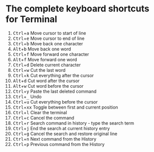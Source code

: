 # The complete keyboard shortcuts for Terminal

 1. <kbd>Ctrl</kbd>+<kbd>a</kbd>  Move cursor to start of line 
 2. <kbd>Ctrl</kbd>+<kbd>e</kbd>  Move cursor to end of line 
 3. <kbd>Ctrl</kbd>+<kbd>b</kbd>  Move back one character  
 4. <kbd>Alt</kbd>+<kbd>b</kbd>   Move back one word
 5. <kbd>Ctrl</kbd>+<kbd>f</kbd>  Move forward one character
 6. <kbd>Alt</kbd>+<kbd>f</kbd>   Move forward one word
 7. <kbd>Ctrl</kbd>+<kbd>d</kbd>  Delete current character
 8. <kbd>Ctrl</kbd>+<kbd>w</kbd>  Cut the last word  
 9. <kbd>Ctrl</kbd>+<kbd>k</kbd>  Cut everything after the cursor
 10. <kbd>Alt</kbd>+<kbd>d</kbd>  Cut word after the cursor
 11. <kbd>Alt</kbd>+<kbd>w</kbd>  Cut word before the cursor
 12. <kbd>Ctrl</kbd>+<kbd>y</kbd>  Paste the last deleted command  
 13. <kbd>Ctrl</kbd>+<kbd>_</kbd>  Undo 
 14. <kbd>Ctrl</kbd>+<kbd>u</kbd>  Cut everything before the cursor
 15. <kbd>Ctrl</kbd>+<kbd>x</kbd><kbd>x</kbd> Toggle between first and current position 
 16. <kbd>Ctrl</kbd>+<kbd>l</kbd>  Clear the terminal  
 17. <kbd>Ctrl</kbd>+<kbd>c</kbd>  Cancel the command
 18. <kbd>Ctrl</kbd>+<kbd>r</kbd>  Search command in history - type the search term
 19. <kbd>Ctrl</kbd>+<kbd>j</kbd>  End the search at current history entry
 20. <kbd>Ctrl</kbd>+<kbd>g</kbd>  Cancel the search and restore original line
 21. <kbd>Ctrl</kbd>+<kbd>n</kbd>  Next command from the History
 22. <kbd>Ctrl</kbd>+<kbd>p</kbd>  Previous command from the History
